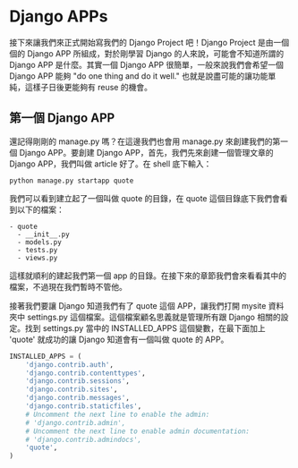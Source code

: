 # Django APPs

接下來讓我們來正式開始寫我們的 Django Project 吧！Django Project 是由一個個的 Django APP 所組成，對於剛學習 Django 的人來說，可能會不知道所謂的 Django APP 是什麼。其實一個 Django APP 很簡單，一般來說我們會希望一個 Django APP 能夠 "do one thing and do it well." 也就是說盡可能的讓功能單純，這樣子日後更能夠有 reuse 的機會。

## 第一個 Django APP

還記得剛剛的 manage.py 嗎？在這邊我們也會用 manage.py 來創建我們的第一個 Django APP。要創建 Django APP，首先，我們先來創建一個管理文章的 Django APP，我們叫做 article 好了。在 shell 底下輸入：

```
python manage.py startapp quote
```

我們可以看到建立起了一個叫做 quote 的目錄，在 quote 這個目錄底下我們會看到以下的檔案：

```
- quote
  - __init__.py
  - models.py
  - tests.py
  - views.py
```

這樣就順利的建起我們第一個 app 的目錄。在接下來的章節我們會來看看其中的檔案，不過現在我們暫時不管他。

接著我們要讓 Django 知道我們有了 quote 這個 APP，讓我們打開 mysite 資料夾中 settings.py 這個檔案。這個檔案顧名思義就是管理所有跟 Django 相關的設定。找到 settings.py 當中的 INSTALLED_APPS 這個變數，在最下面加上 'quote' 就成功的讓 Django 知道會有一個叫做 quote 的 APP。

```python
INSTALLED_APPS = (
    'django.contrib.auth',
    'django.contrib.contenttypes',
    'django.contrib.sessions',
    'django.contrib.sites',
    'django.contrib.messages',
    'django.contrib.staticfiles',
    # Uncomment the next line to enable the admin:
    # 'django.contrib.admin',
    # Uncomment the next line to enable admin documentation:
    # 'django.contrib.admindocs',
    'quote',
)
```
